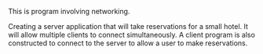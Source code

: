 This is program involving networking.

Creating a server application that will take reservations for a small hotel. It will allow multiple clients to connect simultaneously. 
A client program is also constructed to connect to the server to allow a user to make reservations.
